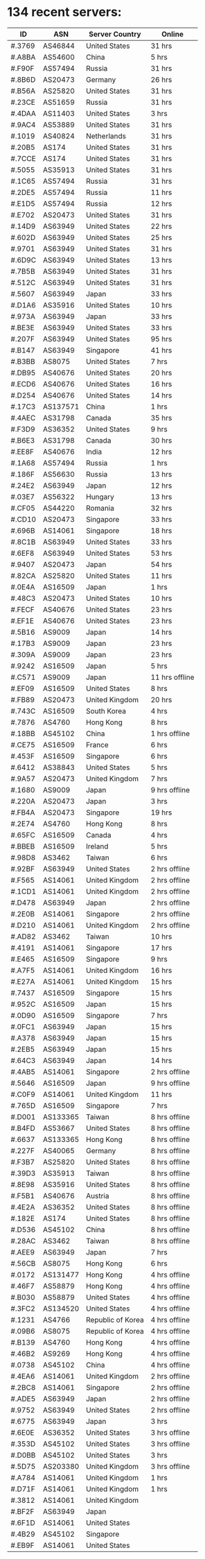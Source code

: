# 134 recent servers:

| ID | ASN | Server Country | Online |
| ------ | ------ | ------ | ------ |
| #.3769 | AS46844 | United States | 31 hrs |
| #.A8BA | AS54600 | China | 5 hrs |
| #.F90F | AS57494 | Russia | 31 hrs |
| #.8B6D | AS20473 | Germany | 26 hrs |
| #.B56A | AS25820 | United States | 31 hrs |
| #.23CE | AS51659 | Russia | 31 hrs |
| #.4DAA | AS11403 | United States | 3 hrs |
| #.9AC4 | AS53889 | United States | 31 hrs |
| #.1019 | AS40824 | Netherlands | 31 hrs |
| #.20B5 | AS174 | United States | 31 hrs |
| #.7CCE | AS174 | United States | 31 hrs |
| #.5055 | AS35913 | United States | 31 hrs |
| #.1C65 | AS57494 | Russia | 31 hrs |
| #.2DE5 | AS57494 | Russia | 11 hrs |
| #.E1D5 | AS57494 | Russia | 12 hrs |
| #.E702 | AS20473 | United States | 31 hrs |
| #.14D9 | AS63949 | United States | 22 hrs |
| #.602D | AS63949 | United States | 25 hrs |
| #.9701 | AS63949 | United States | 31 hrs |
| #.6D9C | AS63949 | United States | 13 hrs |
| #.7B5B | AS63949 | United States | 31 hrs |
| #.512C | AS63949 | United States | 31 hrs |
| #.5607 | AS63949 | Japan | 33 hrs |
| #.D1A6 | AS35916 | United States | 10 hrs |
| #.973A | AS63949 | Japan | 33 hrs |
| #.BE3E | AS63949 | United States | 33 hrs |
| #.207F | AS63949 | United States | 95 hrs |
| #.B147 | AS63949 | Singapore | 41 hrs |
| #.B3BB | AS8075 | United States | 7 hrs |
| #.DB95 | AS40676 | United States | 20 hrs |
| #.ECD6 | AS40676 | United States | 16 hrs |
| #.D254 | AS40676 | United States | 14 hrs |
| #.17C3 | AS137571 | China | 1 hrs |
| #.4AEC | AS31798 | Canada | 35 hrs |
| #.F3D9 | AS36352 | United States | 9 hrs |
| #.B6E3 | AS31798 | Canada | 30 hrs |
| #.EE8F | AS40676 | India | 12 hrs |
| #.1A68 | AS57494 | Russia | 1 hrs |
| #.186F | AS56630 | Russia | 13 hrs |
| #.24E2 | AS63949 | Japan | 12 hrs |
| #.03E7 | AS56322 | Hungary | 13 hrs |
| #.CF05 | AS44220 | Romania | 32 hrs |
| #.CD10 | AS20473 | Singapore | 33 hrs |
| #.696B | AS14061 | Singapore | 18 hrs |
| #.8C1B | AS63949 | United States | 33 hrs |
| #.6EF8 | AS63949 | United States | 53 hrs |
| #.9407 | AS20473 | Japan | 54 hrs |
| #.82CA | AS25820 | United States | 11 hrs |
| #.0E4A | AS16509 | Japan | 1 hrs |
| #.48C3 | AS20473 | United States | 10 hrs |
| #.FECF | AS40676 | United States | 23 hrs |
| #.EF1E | AS40676 | United States | 23 hrs |
| #.5B16 | AS9009 | Japan | 14 hrs |
| #.17B3 | AS9009 | Japan | 23 hrs |
| #.309A | AS9009 | Japan | 23 hrs |
| #.9242 | AS16509 | Japan | 5 hrs |
| #.C571 | AS9009 | Japan | 11 hrs offline |
| #.EF09 | AS16509 | United States | 8 hrs |
| #.FB89 | AS20473 | United Kingdom | 20 hrs |
| #.743C | AS16509 | South Korea | 4 hrs |
| #.7876 | AS4760 | Hong Kong | 8 hrs |
| #.18BB | AS45102 | China | 1 hrs offline |
| #.CE75 | AS16509 | France | 6 hrs |
| #.453F | AS16509 | Singapore | 6 hrs |
| #.6412 | AS38843 | United States | 5 hrs |
| #.9A57 | AS20473 | United Kingdom | 7 hrs |
| #.1680 | AS9009 | Japan | 9 hrs offline |
| #.220A | AS20473 | Japan | 3 hrs |
| #.FB4A | AS20473 | Singapore | 19 hrs |
| #.2E74 | AS4760 | Hong Kong | 8 hrs |
| #.65FC | AS16509 | Canada | 4 hrs |
| #.BBEB | AS16509 | Ireland | 5 hrs |
| #.98D8 | AS3462 | Taiwan | 6 hrs |
| #.92BF | AS63949 | United States | 2 hrs offline |
| #.F565 | AS14061 | United Kingdom | 2 hrs offline |
| #.1CD1 | AS14061 | United Kingdom | 2 hrs offline |
| #.D478 | AS63949 | Japan | 2 hrs offline |
| #.2E0B | AS14061 | Singapore | 2 hrs offline |
| #.D210 | AS14061 | United Kingdom | 2 hrs offline |
| #.AD82 | AS3462 | Taiwan | 10 hrs |
| #.4191 | AS14061 | Singapore | 17 hrs |
| #.E465 | AS16509 | Singapore | 9 hrs |
| #.A7F5 | AS14061 | United Kingdom | 16 hrs |
| #.E27A | AS14061 | United Kingdom | 15 hrs |
| #.7437 | AS16509 | Singapore | 15 hrs |
| #.952C | AS16509 | Japan | 15 hrs |
| #.0D90 | AS16509 | Singapore | 7 hrs |
| #.0FC1 | AS63949 | Japan | 15 hrs |
| #.A378 | AS63949 | Japan | 15 hrs |
| #.2EB5 | AS63949 | Japan | 15 hrs |
| #.64C3 | AS63949 | Japan | 14 hrs |
| #.4AB5 | AS14061 | Singapore | 2 hrs offline |
| #.5646 | AS16509 | Japan | 9 hrs offline |
| #.C0F9 | AS14061 | United Kingdom | 11 hrs |
| #.765D | AS16509 | Singapore | 7 hrs |
| #.D001 | AS133365 | Taiwan | 8 hrs offline |
| #.B4FD | AS53667 | United States | 8 hrs offline |
| #.6637 | AS133365 | Hong Kong | 8 hrs offline |
| #.227F | AS40065 | Germany | 8 hrs offline |
| #.F3B7 | AS25820 | United States | 8 hrs offline |
| #.39D3 | AS35913 | Taiwan | 8 hrs offline |
| #.8E98 | AS35916 | United States | 8 hrs offline |
| #.F5B1 | AS40676 | Austria | 8 hrs offline |
| #.4E2A | AS36352 | United States | 8 hrs offline |
| #.182E | AS174 | United States | 8 hrs offline |
| #.D536 | AS45102 | China | 8 hrs offline |
| #.28AC | AS3462 | Taiwan | 8 hrs offline |
| #.AEE9 | AS63949 | Japan | 7 hrs |
| #.56CB | AS8075 | Hong Kong | 6 hrs |
| #.0172 | AS131477 | Hong Kong | 4 hrs offline |
| #.46F7 | AS58879 | Hong Kong | 4 hrs offline |
| #.B030 | AS58879 | United States | 4 hrs offline |
| #.3FC2 | AS134520 | United States | 4 hrs offline |
| #.1231 | AS4766 | Republic of Korea | 4 hrs offline |
| #.09B6 | AS8075 | Republic of Korea | 4 hrs offline |
| #.B139 | AS4760 | Hong Kong | 4 hrs offline |
| #.46B2 | AS9269 | Hong Kong | 4 hrs offline |
| #.0738 | AS45102 | China | 4 hrs offline |
| #.4EA6 | AS14061 | United Kingdom | 2 hrs offline |
| #.2BC8 | AS14061 | Singapore | 2 hrs offline |
| #.ADE5 | AS63949 | Japan | 2 hrs offline |
| #.9752 | AS63949 | United States | 2 hrs offline |
| #.6775 | AS63949 | Japan | 3 hrs |
| #.6E0E | AS36352 | United States | 3 hrs offline |
| #.353D | AS45102 | United States | 3 hrs offline |
| #.D0BB | AS45102 | United States | 3 hrs |
| #.5D75 | AS203380 | United Kingdom | 3 hrs offline |
| #.A784 | AS14061 | United Kingdom | 1 hrs |
| #.D71F | AS14061 | United Kingdom | 1 hrs |
| #.3812 | AS14061 | United Kingdom | |
| #.BF2F | AS63949 | Japan | |
| #.6F1D | AS14061 | United States | |
| #.4B29 | AS45102 | Singapore | |
| #.EB9F | AS14061 | United States | |

